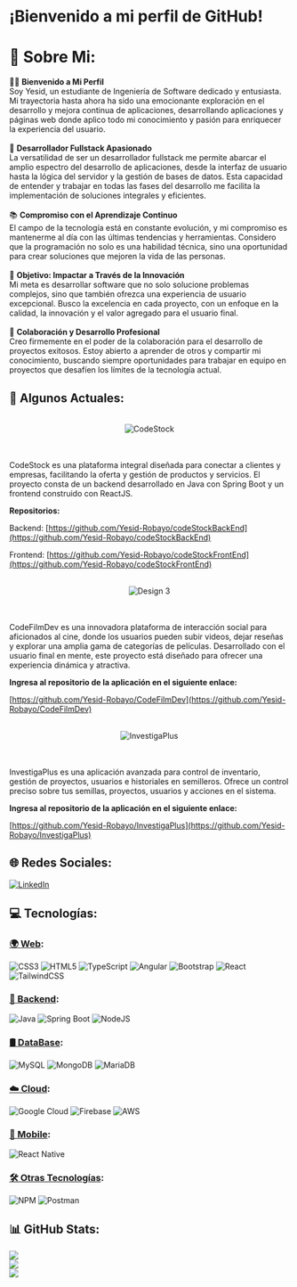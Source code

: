 # ¡Bienvenido a mi perfil de GitHub!

# 💫 Sobre Mi:

👨‍💻 **Bienvenido a Mi Perfil**<br>
Soy Yesid, un estudiante de Ingeniería de Software dedicado y entusiasta. Mi trayectoria hasta ahora ha sido una emocionante exploración en el desarrollo y mejora continua de aplicaciones, desarrollando aplicaciones y páginas web donde aplico todo mi conocimiento y pasión para enriquecer la experiencia del usuario.<br><br>
🚀 **Desarrollador Fullstack Apasionado**<br>
La versatilidad de ser un desarrollador fullstack me permite abarcar el amplio espectro del desarrollo de aplicaciones, desde la interfaz de usuario hasta la lógica del servidor y la gestión de bases de datos. Esta capacidad de entender y trabajar en todas las fases del desarrollo me facilita la implementación de soluciones integrales y eficientes.<br><br>
📚 **Compromiso con el Aprendizaje Continuo**<br>
El campo de la tecnología está en constante evolución, y mi compromiso es mantenerme al día con las últimas tendencias y herramientas. Considero que la programación no solo es una habilidad técnica, sino una oportunidad para crear soluciones que mejoren la vida de las personas.<br><br>
🎯 **Objetivo: Impactar a Través de la Innovación**<br>
Mi meta es desarrollar software que no solo solucione problemas complejos, sino que también ofrezca una experiencia de usuario excepcional. Busco la excelencia en cada proyecto, con un enfoque en la calidad, la innovación y el valor agregado para el usuario final.<br><br>
💼 **Colaboración y Desarrollo Profesional**<br>
Creo firmemente en el poder de la colaboración para el desarrollo de proyectos exitosos. Estoy abierto a aprender de otros y compartir mi conocimiento, buscando siempre oportunidades para trabajar en equipo en proyectos que desafíen los límites de la tecnología actual.

## 💫 Algunos Actuales:
<br/>
<div align="center">
  <img src="https://github.com/Yesid-Robayo/Yesid-Robayo/assets/114313044/6b0f150e-e56f-4aba-a7d9-292db55bb06e" alt="CodeStock" />
</div>
<br/>
<br/>

CodeStock es una plataforma integral diseñada para conectar a clientes y empresas, facilitando la oferta y gestión de productos y servicios. El proyecto consta de un backend desarrollado en Java con Spring Boot y un frontend construido con ReactJS.

**Repositorios:**

Backend: [https://github.com/Yesid-Robayo/codeStockBackEnd](https://github.com/Yesid-Robayo/codeStockBackEnd)

Frontend: [https://github.com/Yesid-Robayo/codeStockFrontEnd](https://github.com/Yesid-Robayo/codeStockFrontEnd)
<br/>
<br/>

<div align="center">
  <img src="https://github.com/Yesid-Robayo/Yesid-Robayo/assets/114313044/f57206f6-ca96-40db-8bb6-7062cafdea9a" alt="Design 3" />
</div>
<br/>
<br/>

CodeFilmDev es una innovadora plataforma de interacción social para aficionados al cine, donde los usuarios pueden subir videos, dejar reseñas y explorar una amplia gama de categorías de películas. Desarrollado con el usuario final en mente, este proyecto está diseñado para ofrecer una experiencia dinámica y atractiva.

**Ingresa al repositorio de la aplicación en el siguiente enlace:**

[https://github.com/Yesid-Robayo/CodeFilmDev](https://github.com/Yesid-Robayo/CodeFilmDev)
<br/>
<br/>

<div align="center">
  <img src="https://github.com/Yesid-Robayo/Yesid-Robayo/assets/114313044/1b4aedc3-961f-4189-9266-e5f04cf1d2c7" alt="InvestigaPlus" />
</div>
<br/>
<br/>

InvestigaPlus es una aplicación avanzada para control de inventario, gestión de proyectos, usuarios e historiales en semilleros. Ofrece un control preciso sobre tus semillas, proyectos, usuarios y acciones en el sistema.

**Ingresa al repositorio de la aplicación en el siguiente enlace:**

[https://github.com/Yesid-Robayo/InvestigaPlus](https://github.com/Yesid-Robayo/InvestigaPlus)

## 🌐 Redes Sociales:
[![LinkedIn](https://img.shields.io/badge/LinkedIn-%230077B5.svg?logo=linkedin&logoColor=white)](https://linkedin.com/in/yesid11)

## 💻 Tecnologías:

### [🌍 Web](https://developer.mozilla.org/en-US/docs/Web):

![CSS3](https://img.shields.io/badge/css3-%231572B6.svg?style=for-the-badge&logo=css3&logoColor=white) ![HTML5](https://img.shields.io/badge/html5-%23E34F26.svg?style=for-the-badge&logo=html5&logoColor=white) ![TypeScript](https://img.shields.io/badge/typescript-%23007ACC.svg?style=for-the-badge&logo=typescript&logoColor=white) ![Angular](https://img.shields.io/badge/angular-%23DD0031.svg?style=for-the-badge&logo=angular&logoColor=white) ![Bootstrap](https://img.shields.io/badge/bootstrap-%238511FA.svg?style=for-the-badge&logo=bootstrap&logoColor=white) ![React](https://img.shields.io/badge/react-%2320232a.svg?style=for-the-badge&logo=react&logoColor=%2361DAFB) ![TailwindCSS](https://img.shields.io/badge/tailwindcss-%2338B2AC.svg?style=for-the-badge&logo=tailwind-css&logoColor=white)

### [🔧 Backend](https://en.wikipedia.org/wiki/Backend_development):

![Java](https://img.shields.io/badge/java-%23ED8B00.svg?style=for-the-badge&logo=openjdk&logoColor=white) ![Spring Boot](https://img.shields.io/badge/springboot-%236DB33F.svg?style=for-the-badge&logo=springboot&logoColor=white) ![NodeJS](https://img.shields.io/badge/node.js%20-%2343853D.svg?&style=for-the-badge&logo=node.js&logoColor=white) 

### [🛢 DataBase](https://en.wikipedia.org/wiki/Database):

![MySQL](https://img.shields.io/badge/mysql-%2300000f.svg?style=for-the-badge&logo=mysql&logoColor=white) ![MongoDB](https://img.shields.io/badge/MongoDB-%234ea94b.svg?style=for-the-badge&logo=mongodb&logoColor=white) ![MariaDB](https://img.shields.io/badge/MariaDB-003545?style=for-the-badge&logo=mariadb&logoColor=white)

### [☁️ Cloud](https://www.zendesk.com.mx/blog/tecnologia-de-nube/):
![Google Cloud](https://img.shields.io/badge/GoogleCloud-%234285F4.svg?style=for-the-badge&logo=google-cloud&logoColor=white) ![Firebase](https://img.shields.io/badge/firebase-%23039BE5.svg?style=for-the-badge&logo=firebase) ![AWS](https://img.shields.io/badge/Amazon%20AWS-%23FF9900.svg?style=for-the-badge&logo=amazonaws&logoColor=white)


### [📱 Mobile](https://developer.android.com/):

![React Native](https://img.shields.io/badge/react_native-%2320232a.svg?style=for-the-badge&logo=react&logoColor=%2361DAFB)

### [🛠 Otras Tecnologías](https://www.npmjs.com/):

![NPM](https://img.shields.io/badge/NPM-%23CB3837.svg?style=for-the-badge&logo=npm&logoColor=white) ![Postman](https://img.shields.io/badge/Postman-FF6C37?style=for-the-badge&logo=postman&logoColor=white)

## 📊 GitHub Stats:
![](https://github-readme-stats.vercel.app/api?username=Yesid-Robayo&theme=tokyonight&hide_border=false&include_all_commits=true&count_private=true)<br/>
![](https://github-readme-streak-stats.herokuapp.com/?user=Yesid-Robayo&theme=tokyonight&hide_border=false)<br/>
![](https://github-readme-stats.vercel.app/api/top-langs/?username=Yesid-Robayo&theme=tokyonight&hide_border=false&include_all_commits=true&count_private=true&layout=compact)



